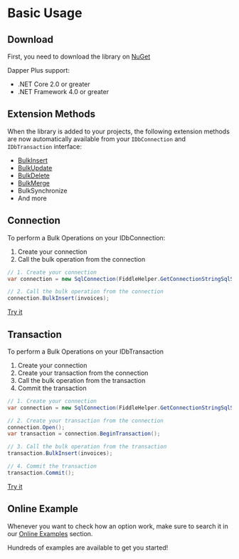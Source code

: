 # Basic Usage

## Download

First, you need to download the library on [NuGet](https://www.nuget.org/packages/Z.Dapper.Plus/)

Dapper Plus support:

- .NET Core 2.0 or greater
- .NET Framework 4.0 or greater

## Extension Methods

When the library is added to your projects, the following extension methods are now automatically available from your `IDbConnection` and `IDbTransaction` interface:

- [BulkInsert](/bulk-insert)
- [BulkUpdate](/bulk-update)
- [BulkDelete](/bulk-delete)
- [BulkMerge](/bulk-merge)
- BulkSynchronize
- And more

## Connection

To perform a Bulk Operations on your IDbConnection:

1. Create your connection
2. Call the bulk operation from the connection

```csharp
// 1. Create your connection
var connection = new SqlConnection(FiddleHelper.GetConnectionStringSqlServer());

// 2. Call the bulk operation from the connection
connection.BulkInsert(invoices);
```

[Try it](https://dotnetfiddle.net/joeOjo)

## Transaction

To perform a Bulk Operations on your IDbTransaction

1. Create your connection
2. Create your transaction from the connection
3. Call the bulk operation from the transaction
4. Commit the transaction

```csharp
// 1. Create your connection
var connection = new SqlConnection(FiddleHelper.GetConnectionStringSqlServer());

// 2. Create your transaction from the connection
connection.Open();
var transaction = connection.BeginTransaction();

// 3. Call the bulk operation from the transaction
transaction.BulkInsert(invoices);

// 4. Commit the transaction
transaction.Commit();
```

[Try it](https://dotnetfiddle.net/vytN0w)

## Online Example

Whenever you want to check how an option work, make sure to search it in our [Online Examples](/online-examples) section.

Hundreds of examples are available to get you started!